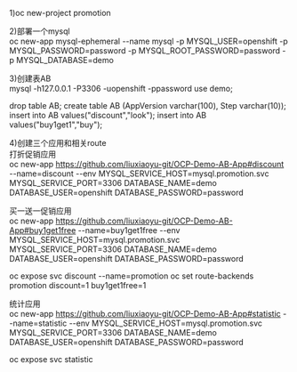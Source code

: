 1)oc new-project promotion

2)部署一个mysql<br>
oc new-app mysql-ephemeral --name mysql -p MYSQL_USER=openshift -p MYSQL_PASSWORD=password -p MYSQL_ROOT_PASSWORD=password -p MYSQL_DATABASE=demo

3)创建表AB<br>
mysql -h127.0.0.1 -P3306 -uopenshift -ppassword
use demo;

drop table AB;
create table AB (AppVersion varchar(100), Step varchar(10));
insert into AB values("discount","look");
insert into AB values("buy1get1","buy");

4)创建三个应用和相关route<br>
打折促销应用<br>
oc new-app https://github.com/liuxiaoyu-git/OCP-Demo-AB-App#discount --name=discount --env MYSQL_SERVICE_HOST=mysql.promotion.svc MYSQL_SERVICE_PORT=3306 DATABASE_NAME=demo DATABASE_USER=openshift DATABASE_PASSWORD=password

买一送一促销应用<br>
oc new-app https://github.com/liuxiaoyu-git/OCP-Demo-AB-App#buy1get1free --name=buy1get1free --env MYSQL_SERVICE_HOST=mysql.promotion.svc MYSQL_SERVICE_PORT=3306 DATABASE_NAME=demo DATABASE_USER=openshift DATABASE_PASSWORD=password

oc expose svc discount --name=promotion
oc set route-backends promotion discount=1 buy1get1free=1

统计应用<br>
oc new-app https://github.com/liuxiaoyu-git/OCP-Demo-AB-App#statistic --name=statistic --env MYSQL_SERVICE_HOST=mysql.promotion.svc MYSQL_SERVICE_PORT=3306 DATABASE_NAME=demo DATABASE_USER=openshift DATABASE_PASSWORD=password

oc expose svc statistic
